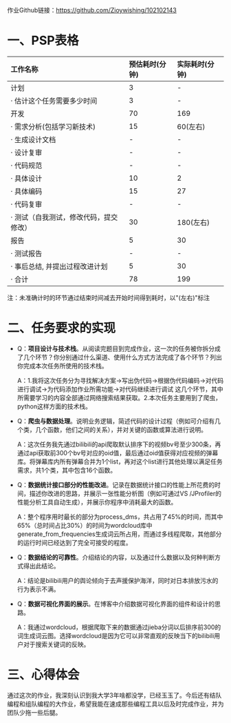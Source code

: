 作业Github链接：https://github.com/Zioywishing/102102143

# 一、PSP表格

| 工作名称 | 预估耗时(分钟) | 实际耗时(分钟) |
|:--------| :--------- |:--------|
| 计划 | 3 | - |
| · 估计这个任务需要多少时间 | 3 | - |
| 开发 | 70 | 169 |
| · 需求分析(包括学习新技术) | 15 | 60(左右) |
| · 生成设计文档 | - | - |
| · 设计复审 | - | - |
| · 代码规范 | - | - |
| · 具体设计 | 10 | 2 |
| · 具体编码 | 15 | 27 |
| · 代码复审 | - | - |
| · 测试（自我测试，修改代码，提交修改） | 30 | 180(左右) |
| 报告 | 5 | 30 |
| · 测试报告 | - | - |
| · 事后总结, 并提出过程改进计划 | 5 | 30 |
| · 合计 | 78 | 199 |

注：未准确计时的环节通过结束时间减去开始时间得到耗时，以"(左右)"标注

# 二、任务要求的实现

- Q：**项目设计与技术栈**。从阅读完题目到完成作业，这一次的任务被你拆分成了几个环节？你分别通过什么渠道、使用什么方式方法完成了各个环节？列出你完成本次任务所使用的技术栈。
   
  A：1.我将这次任务分为寻找解决方案->写出伪代码->根据伪代码编码->对代码进行调试->为代码添加作业所需功能->对代码继续进行调试 这几个环节，其中所需要学习的内容全部通过网络搜索结果获取。2.本次任务主要用到了爬虫，python这样方面的技术栈。

- Q：**爬虫与数据处理**。说明业务逻辑，简述代码的设计过程（例如可介绍有几个类，几个函数，他们之间的关系），并对关键的函数或算法进行说明。

  A：这次任务我先通过bilibili的api爬取默认排序下的视频bv号至少300条，再通过api获取前300个bv号对应的oid值，最后通过oid值获得对应视频的弹幕库。将弹幕库内所有弹幕合并为1个list，再对这个list进行其他处理以满足任务需求，共1个类，其中包含16个函数。

- Q：**数据统计接口部分的性能改进**。记录在数据统计接口的性能上所花费的时间，描述你改进的思路，并展示一张性能分析图（例如可通过VS /JProfiler的性能分析工具自动生成），并展示你程序中消耗最大的函数。

  A：整个程序用时最长的部分为process_dms，共占用了45%的时间，而其中65%（总时间占比30%）的时间为wordcloud库中generate_from_frequencies生成词云所占用，而通过多线程爬取，其他部分的运行时间已经达到了完全可接受的程度。

- Q：**数据结论的可靠性**。介绍结论的内容，以及通过什么数据以及何种判断方式得出此结论。
  
  A：结论是bilibili用户的舆论倾向于去声援保护海洋，同时对日本排放污水的行为表示不满。

- Q：**数据可视化界面的展示**。在博客中介绍数据可视化界面的组件和设计的思路。
  
  A：我通过wordcloud，根据爬取下来的数据通过jieba分词以后排序前300的词生成词云图。选择wordcloud是因为它可以非常直观的反映当下的bilibili用户对于搜索关键词的反映。


# 三、心得体会

通过这次的作业，我深刻认识到我大学3年啥都没学，已经玉玉了。今后还有结队编程和组队编程的大作业，希望我能在速成那些编程工具以后及时完成作业，并为团队少拖一些后腿。